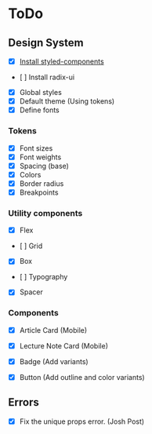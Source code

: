 # ToDo

## Design System

- [x] [Install styled-components](https://github.com/vercel/next.js/blob/canary/examples/with-styled-components/pages/_document.tsx)
- [ ] Install radix-ui
- [x] Global styles
- [x] Default theme (Using tokens)
- [x] Define fonts

### Tokens

- [x] Font sizes
- [x] Font weights
- [x] Spacing (base)
- [x] Colors
- [x] Border radius
- [x] Breakpoints

### Utility components

- [x] Flex
- [ ] Grid
- [x] Box
- [ ] Typography
- [x] Spacer

### Components

- [x] Article Card (Mobile)
- [x] Lecture Note Card (Mobile)

- [x] Badge (Add variants)
- [x] Button (Add outline and color variants)

## Errors

- [x] Fix the unique props error. (Josh Post)

